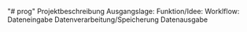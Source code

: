 "# prog" 
Projektbeschreibung
Ausgangslage:
Funktion/Idee:
Worklflow:
	Dateneingabe
	Datenverarbeitung/Speicherung
	Datenausgabe

